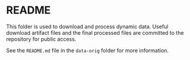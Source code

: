 # README

This folder is used to download and process dynamic data.
Useful download artifact files and the final processed files are
committed to the repository for public access.

See the `README.md` file in the `data-orig` folder for more information.
